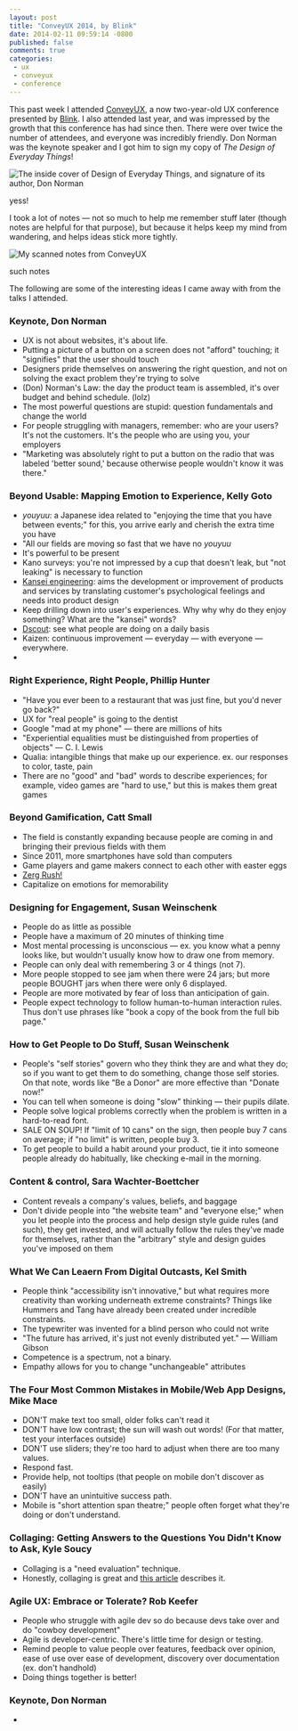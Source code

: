 ```yaml
---
layout: post
title: "ConveyUX 2014, by Blink"
date: 2014-02-11 09:59:14 -0800
published: false
comments: true
categories: 
 - ux
 - conveyux
 - conference
---
```


This past week I attended <a href="http://www.conveyux.com/">ConveyUX</a>, a now two-year-old UX conference presented by <a href="http://www.blinkux.com/">Blink</a>. I also attended last year, and was impressed by the growth that this conference has had since then. There were over twice the number of attendees, and everyone was incredibly friendly. Don Norman was the keynote speaker and I got him to sign my copy of *The Design of Everyday Things*!

<img class="book-cover" src="{{ root_url}}/images/doet.jpg" alt="The inside cover of Design of Everyday Things, and signature of its author, Don Norman"/>
<p class="caption">yess!</p>

I took a lot of notes — not so much to help me remember stuff later (though notes are helpful for that purpose), but because it helps keep my mind from wandering, and helps ideas stick more tightly.

<img class="book-cover" src="{{ root_url}}/images/doet.jpg" alt="My scanned notes from ConveyUX"/>
<p class="caption">such notes</p>

The following are some of the interesting ideas I came away with from the talks I attended.

<h3>Keynote, Don Norman</h3>
<ul>
<li>UX is not about websites, it's about life.</li>
<li>Putting a picture of a button on a screen does not "afford" touching; it "signifies" that the user should touch</li>
<li>Designers pride themselves on answering the right question, and not on solving the exact problem they're trying to solve</li>
<li>(Don) Norman's Law: the day the product team is assembled, it's over budget and behind schedule. (lolz)</li>
<li>The most powerful questions are stupid: question fundamentals and change the world</li>
<li>For people struggling with managers, remember: who are your users? It's not the customers. It's the people who are using you, your employers</li>
<li>"Marketing was absolutely right to put a button on the radio that was labeled 'better sound,' because otherwise people wouldn't know it was there."</li>
</ul>

<h3>Beyond Usable: Mapping Emotion to Experience, Kelly Goto</h3>
<ul>
<li><em>youyuu</em>: a Japanese idea related to "enjoying the time that you have between events;" for this, you arrive early and cherish the extra time you have</li>
<li>"All our fields are moving so fast that we have no <em>youyuu</em></li>
<li>It's powerful to be present</li>
<li>Kano surveys: you're not impressed by a cup that doesn't leak, but "not leaking" is necessary to function</li>
<li><a href="http://en.wikipedia.org/wiki/Kansei_engineering">Kansei engineering</a>: aims the development or improvement of products and services by translating customer's psychological feelings and needs into product design</li>
<li>Keep drilling down into user's experiences. Why why why do they enjoy something? What are the "kansei" words?</li>
<li><a href="https://dscout.com/">Dscout</a>: see what people are doing on a daily basis</li>
<li>Kaizen: continuous improvement — everyday — with everyone — everywhere.</li>
<li></li>
</ul>

<h3>Right Experience, Right People, Phillip Hunter</h3>
<ul>
<li>"Have you ever been to a restaurant that was just fine, but you'd never go back?"</li>
<li>UX for "real people" is going to the dentist</li>
<li>Google "mad at my phone" — there are millions of hits</li>
<li>"Experiential equalities must be distinguished from properties of objects" — C. I. Lewis</li>
<li>Qualia: intangible things that make up our experience. ex. our responses to color, taste, pain</li>
<li>There are no "good" and "bad" words to describe experiences; for example, video games are "hard to use," but this is makes them great games</li>
</ul>

<h3>Beyond Gamification, Catt Small</h3>
<ul>
<li>The field is constantly expanding because people are coming in and bringing their previous fields with them</li>
<li>Since 2011, more smartphones have sold than computers</li>
<li>Game players and game makers connect to each other with easter eggs</li>
<li><a href="https://www.google.com/#q=zerg+rush">Zerg Rush!</a></li>
<li>Capitalize on emotions for memorability</li>
</ul>

<h3>Designing for Engagement, Susan Weinschenk</h3>
<ul>
<li>People do as little as possible</li>
<li>People have a maximum of 20 minutes of thinking time</li>
<li>Most mental processing is unconscious — ex. you know what a penny looks like, but wouldn't usually know how to draw one from memory.</li>
<li>People can only deal with remembering 3 or 4 things (not 7).</li>
<li>More people stopped to see jam when there were 24 jars; but more people BOUGHT jars when there were only 6 displayed.</li>
<li>People are more motivated by fear of loss than anticipation of gain.</li>
<li>People expect technology to follow human-to-human interaction rules. Thus don't use phrases like "book a copy of the book from the full bib page."</li>
</ul>

<h3>How to Get People to Do Stuff, Susan Weinschenk</h3>
<ul>
<li>People's "self stories" govern who they think they are and what they do; so if you want to get them to do something, change those self stories. On that note, words like "Be a Donor" are more effective than "Donate now!"</li>
<li>You can tell when someone is doing "slow" thinking — their pupils dilate.</li>
<li>People solve logical problems correctly when the problem is written in a hard-to-read font.</li>
<li>SALE ON SOUP! If "limit of 10 cans" on the sign, then people buy 7 cans on average; if "no limit" is written, people buy 3.</li>
<li>To get people to build a habit around your product, tie it into someone people already do habitually, like checking e-mail in the morning.</li>
</ul>

<h3>Content &amp; control, Sara Wachter-Boettcher</h3>
<ul>
<li>Content reveals a company's values, beliefs, and baggage</li>
<li>Don't divide people into "the website team" and "everyone else;" when you let people into the process and help design style guide rules (and such), they get invested, and will actually follow the rules they've made for themselves, rather than the "arbitrary" style and design guides you've imposed on them</li>
</ul>

<h3>What We Can Leaern From Digital Outcasts, Kel Smith</h3>
<ul>
<li>People think "accessibility isn't innovative," but what requires more creativity than working underneath extreme constraints? Things like Hummers and Tang have already been created under incredible constraints.</li>
<li>The typewriter was invented for a blind person who could not write</li>
<li>"The future has arrived, it's just not evenly distributed yet." — William Gibson</li>
<li>Competence is a spectrum, not a binary.</li>
<li>Empathy allows for you to change "unchangeable" attributes</li> 
</ul>

<h3>The Four Most Common Mistakes in Mobile/Web App Designs, Mike Mace</h3>
<ul>
<li>DON'T make text too small, older folks can't read it</li>
<li>DON'T have low contrast; the sun will wash out words! (For that matter, test your interfaces outside)</li>
<li>DON'T use sliders; they're too hard to adjust when there are too many values.</li>
<li>Respond fast.</li>
<li>Provide help, not tooltips (that people on mobile don't discover as easily)</li>
<li>DON'T have an unintuitive success path.</li>
<li>Mobile is "short attention span theatre;" people often forget what they're doing or don't understand.</li>
</ul>

<h3>Collaging: Getting Answers to the Questions You Didn't Know to Ask, Kyle Soucy</h3>
<ul>
<li>Collaging is a "need evaluation" technique.</li>
<li>Honestly, collaging is great and <a href="http://uxdesign.smashingmagazine.com/2012/02/06/collaging-getting-answers-questions-you-dont-know-ask/">this article</a> describes it.</li>
</ul>

<h3>Agile UX: Embrace or Tolerate? Rob Keefer</h3>
<ul>
<li>People who struggle with agile dev so do because devs take over and do "cowboy development"</li>
<li>Agile is developer-centric. There's little time for design or testing.</li>
<li>Remind people to value people over features, feedback over opinion, ease of use over ease of development, discovery over documentation (ex. don't handhold)</li>
<li>Doing things together is better!</li>
</ul>

<h3>Keynote, Don Norman</h3>
<ul>
<li></li>
</ul>
